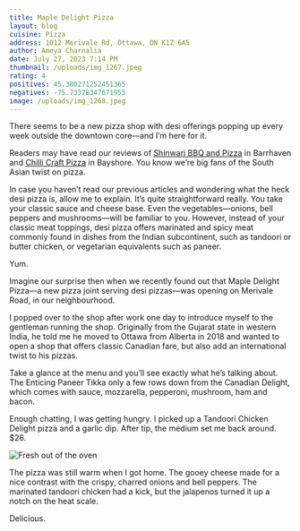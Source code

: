 ```yaml
---
title: Maple Delight Pizza
layout: blog
cuisine: Pizza
address: 1012 Merivale Rd, Ottawa, ON K1Z 6A5
author: Ameya Charnalia
date: July 27, 2023 7:14 PM
thumbnail: /uploads/img_1267.jpeg
rating: 4
positives: 45.380271252451365
negatives: -75.73378347671955
image: /uploads/img_1268.jpeg
---
```

There seems to be a new pizza shop with desi offerings popping up every week outside the downtown core—and I’m here for it.

Readers may have read our reviews of [Shinwari BBQ and Pizza](https://eatthestrip.com/blog/al-raheem-south-asian-marketplace-and-shinwari-bbq-and-pizza) in Barrhaven and [Chilli Craft Pizza](https://eatthestrip.com/blog/chili-craft-pizza) in Bayshore. You know we’re big fans of the South Asian twist on pizza. 

In case you haven’t read our previous articles and wondering what the heck desi pizza is, allow me to explain. It’s quite straightforward really. You take your classic sauce and cheese base. Even the vegetables—onions, bell peppers and mushrooms—will be familiar to you. However, instead of your classic meat toppings, desi pizza offers marinated and spicy meat commonly found in dishes from the Indian subcontinent, such as tandoori or butter chicken, or vegetarian equivalents such as paneer.

Yum.

Imagine our surprise then when we recently found out that Maple Delight Pizza—a new pizza joint serving desi pizzas—was opening on Merivale Road, in our neighbourhood. 

I popped over to the shop after work one day to introduce myself to the gentleman running the shop. Originally from the Gujarat state in western India, he told me he moved to Ottawa from Alberta in 2018 and wanted to open a shop that offers classic Canadian fare, but also add an international twist to his pizzas. 

Take a glance at the menu and you’ll see exactly what he’s talking about. The Enticing Paneer Tikka only a few rows down from the Canadian Delight, which comes with sauce, mozzarella, pepperoni, mushroom, ham and bacon.

Enough chatting, I was getting hungry. I picked up a Tandoori Chicken Delight pizza and a garlic dip. After tip, the medium set me back around. $26.

![Fresh out of the oven](/uploads/img_1267.jpeg "Tandoori Chicken Delight")

The pizza was still warm when I got home. The gooey cheese made for a nice contrast with the crispy, charred onions and bell peppers. The marinated tandoori chicken had a kick, but the jalapenos turned it up a notch on the heat scale. 

Delicious.